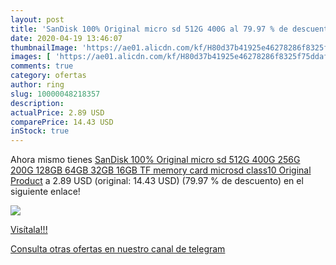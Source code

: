 ```yaml
---
layout: post
title: 'SanDisk 100% Original micro sd 512G 400G al 79.97 % de descuento'
date: 2020-04-19 13:46:07
thumbnailImage: 'https://ae01.alicdn.com/kf/H80d37b41925e46278286f8325f75ddafh/SanDisk-100-Original-micro-sd-512G-400G-256G-200G-128GB-64GB-32GB-16GB-TF-memory-card.jpg_350x350._SL200_.jpg'
images: [ 'https://ae01.alicdn.com/kf/H80d37b41925e46278286f8325f75ddafh/SanDisk-100-Original-micro-sd-512G-400G-256G-200G-128GB-64GB-32GB-16GB-TF-memory-card.jpg_350x350._SL200_.jpg' ]
comments: true
category: ofertas
author: ring
slug: 10000048218357
description:
actualPrice: 2.89 USD
comparePrice: 14.43 USD
inStock: true
---
```


Ahora mismo tienes [SanDisk 100% Original micro sd 512G 400G 256G 200G 128GB 64GB 32GB 16GB  TF  memory card microsd class10 Original Product](https://www.amazon.com/dp/10000048218357/?tag=redken08-20) a 2.89 USD (original: 14.43 USD) (79.97 %  de descuento) en el siguiente enlace!

[![](https://ae01.alicdn.com/kf/H80d37b41925e46278286f8325f75ddafh/SanDisk-100-Original-micro-sd-512G-400G-256G-200G-128GB-64GB-32GB-16GB-TF-memory-card.jpg_350x350._SL200_.jpg)](https://www.amazon.com/dp/10000048218357/?tag=redken08-20)

[Visítala!!!](https://www.amazon.com/dp/10000048218357/?tag=redken08-20)

[Consulta otras ofertas en nuestro canal de telegram](https://t.me/s/ofertas25)
